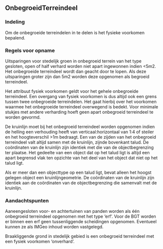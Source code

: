 OnbegroeidTerreindeel
---------------------

### Indeling

Om de onbegroeide terreindelen in te delen is het fysieke voorkomen bepalend.

### Regels voor opname

Uitsparingen voor stedelijk groen in onbegroeid terrein van het type gesloten,
open of half verhard worden niet apart ingewonnen indien \<5m2. Het onbegroeide
terreindeel wordt dan geacht door te lopen. Als deze uitsparingen groter zijn
dan 5m2 worden deze opgenomen als begroeid terreindeel.

Het attribuut fysiek voorkomen geldt voor het gehele onbegroeide terreindeel.
Een overgang van fysiek voorkomen is dus altijd ook een grens tussen twee
onbegroeide terreindelen. Het gaat hierbij over het voorkomen waarmee het
onbegroeide terreindeel overwegend is bedekt. Voor minimale stukjes met andere
verharding hoeft geen apart onbegroeid terreindeel te worden gevormd.

De kruinlijn moet bij het onbegroeid terreindeel worden opgenomen indien de
helling een verhouding heeft van verticaal:horizontaal van 1:4 of steiler en het
hoogteverschil \>1m bedraagt. Een van de zijden van het onbegroeid terreindeel
valt altijd samen met de kruinlijn, zijnde bovenkant talud. De coördinaten van
de kruinlijn zijn identiek met die van de objectbegrenzing ter plaatse. Het
gedeelte van een object dat op het talud ligt is altijd een apart begrensd vlak
ten opzichte van het deel van het object dat niet op het talud ligt.

Als er meer dan een objecttype op een talud ligt, bevat alleen het hoogst
gelegen object een kruinlijngeometrie. De coördinaten van de kruinlijn zijn
identiek aan de coördinaten van de objectbegrenzing die samenvalt met de
kruinlijn.

### Aandachtspunten

Aaneengesloten voor- en achtertuinen van panden worden als één onbegroeid
terreindeel opgenomen met het type ‘erf’. Voor de BGT worden er binnen een erf
geen tussenliggende scheidingen opgenomen. Eventueel kunnen ze als IMGeo inhoud
worden vastgelegd.

Braakliggende grond in stedelijk gebied is een onbegroeid terreindeel met een
fysiek voorkomen ‘onverhard’.

